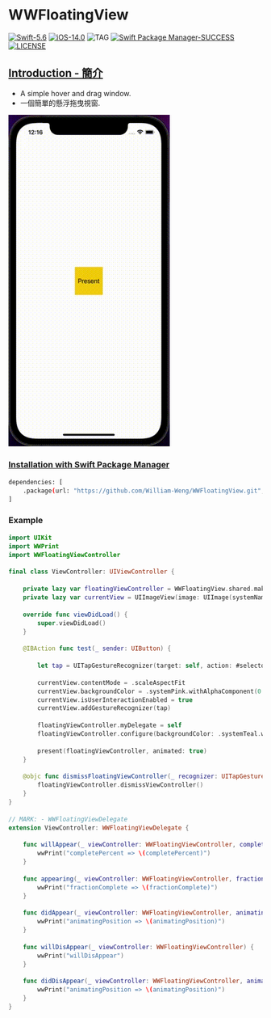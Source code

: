 # WWFloatingView

[![Swift-5.6](https://img.shields.io/badge/Swift-5.6-orange.svg?style=flat)](https://developer.apple.com/swift/) [![iOS-14.0](https://img.shields.io/badge/iOS-14.0-pink.svg?style=flat)](https://developer.apple.com/swift/) ![TAG](https://img.shields.io/github/v/tag/William-Weng/WWFloatingView) [![Swift Package Manager-SUCCESS](https://img.shields.io/badge/Swift_Package_Manager-SUCCESS-blue.svg?style=flat)](https://developer.apple.com/swift/) [![LICENSE](https://img.shields.io/badge/LICENSE-MIT-yellow.svg?style=flat)](https://developer.apple.com/swift/)

## [Introduction - 簡介](https://swiftpackageindex.com/William-Weng)
- A simple hover and drag window.
- 一個簡單的懸浮拖曳視窗.

![WWFloatingView](./Example.gif)

### [Installation with Swift Package Manager](https://medium.com/彼得潘的-swift-ios-app-開發問題解答集/使用-spm-安裝第三方套件-xcode-11-新功能-2c4ffcf85b4b)

```bash
dependencies: [
    .package(url: "https://github.com/William-Weng/WWFloatingView.git", .upToNextMajor(from: "1.0.0"))
]
```

### Example
```swift
import UIKit
import WWPrint
import WWFloatingViewController

final class ViewController: UIViewController {
    
    private lazy var floatingViewController = WWFloatingView.shared.maker()
    private lazy var currentView = UIImageView(image: UIImage(systemName: "scribble.variable"))

    override func viewDidLoad() {
        super.viewDidLoad()
    }
    
    @IBAction func test(_ sender: UIButton) {
        
        let tap = UITapGestureRecognizer(target: self, action: #selector(Self.dismissFloatingViewController(_:)))
        
        currentView.contentMode = .scaleAspectFit
        currentView.backgroundColor = .systemPink.withAlphaComponent(0.5)
        currentView.isUserInteractionEnabled = true
        currentView.addGestureRecognizer(tap)

        floatingViewController.myDelegate = self
        floatingViewController.configure(backgroundColor: .systemTeal.withAlphaComponent(0.5), multiplier: 0.8, completePercent: 0.5, currentView: currentView)
        
        present(floatingViewController, animated: true)
    }
    
    @objc func dismissFloatingViewController(_ recognizer: UITapGestureRecognizer) {
        floatingViewController.dismissViewController()
    }
}

// MARK: - WWFloatingViewDelegate
extension ViewController: WWFloatingViewDelegate {
    
    func willAppear(_ viewController: WWFloatingViewController, completePercent: CGFloat) {
        wwPrint("completePercent => \(completePercent)")
    }
    
    func appearing(_ viewController: WWFloatingViewController, fractionComplete: CGFloat) {
        wwPrint("fractionComplete => \(fractionComplete)")
    }
    
    func didAppear(_ viewController: WWFloatingViewController, animatingPosition: UIViewAnimatingPosition) {
        wwPrint("animatingPosition => \(animatingPosition)")
    }
    
    func willDisAppear(_ viewController: WWFloatingViewController) {
        wwPrint("willDisAppear")
    }

    func didDisAppear(_ viewController: WWFloatingViewController, animatingPosition: UIViewAnimatingPosition) {
        wwPrint("animatingPosition => \(animatingPosition)")
    }
}
```
